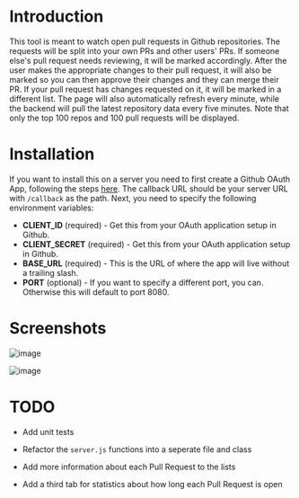 # Introduction

This tool is meant to watch open pull requests in Github repositories. The requests will be split into your own PRs and other users' PRs. If someone else's pull request needs reviewing, it will be marked accordingly. After the user makes the appropriate changes to their pull request, it will also be marked so you can then approve their changes and they can merge their PR. If your pull request has changes requested on it, it will be marked in a different list. The page will also automatically refresh every minute, while the backend will pull the latest repository data every five minutes. Note that only the top 100 repos and 100 pull requests will be displayed.

# Installation

If you want to install this on a server you need to first create a Github OAuth App, following the steps [here](https://github.com/settings/developers). The callback URL should be your server URL with `/callback` as the path. Next, you need to specify the following environment variables:

- **CLIENT_ID** (required) - Get this from your OAuth application setup in Github.
- **CLIENT_SECRET** (required) - Get this from your OAuth application setup in Github.
- **BASE_URL** (required) - This is the URL of where the app will live without a trailing slash.
- **PORT** (optional) - If you want to specify a different port, you can. Otherwise this will default to port 8080.

# Screenshots

![image](https://user-images.githubusercontent.com/3160859/44317040-11790f80-a3fd-11e8-99d3-c3acb253cde4.png)

![image](https://user-images.githubusercontent.com/3160859/44317059-2d7cb100-a3fd-11e8-883c-3aea91993db1.png)

# TODO

- Add unit tests

- Refactor the `server.js` functions into a seperate file and class

- Add more information about each Pull Request to the lists

- Add a third tab for statistics about how long each Pull Request is open
